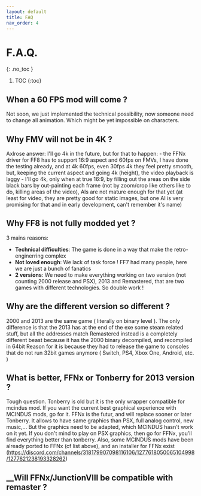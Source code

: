 ```yaml
---
layout: default
title: FAQ
nav_order: 4
---
```



# F.A.Q.
{: .no_toc }

1. TOC
{:toc}

## __When a 60 FPS mod will come ?__

Not soon, we just implemented the technical possibility, now someone need to change all animation. Which might be yet impossible on characters.

## __Why FMV will not be in 4K ?__

  Axlrose answer:
  I'll go 4k in the future, but for that to happen:
    - the FFNx driver for FF8 has to support 16:9 aspect and 60fps on FMVs, I have done the testing already, and at 4k 60fps, even 30fps 4k they feel pretty smooth, but, keeping the current aspect and going 4k (height), the video playback is laggy
    - I'll go 4k, only when at true 16:9, by filling out the areas on the side black bars by out-painting each frame (not by zoom/crop like others like to do, killing areas of the video), AIs are not mature enough for that yet (at least for video, they are pretty good for static images, but one AI is very promising for that and in early development, can't remember it's name)

## __Why FF8 is not fully modded yet ?__

 3 mains reasons:
  - **Technical difficulties**: The game is done in a way that make the retro-enginerring complex
  - **Not loved enough**: We lack of task force ! FF7 had many people, here we are just a bunch of fanatics
  - **2 versions**: We need to make everything working on two version (not counting 2000 release and PSX), 2013 and Remastered, that are two games with different technologies. So double work !

## __Why are the different version so different ?__

2000 and 2013 are the same game ( literally on binary level ).
The only difference is that the 2013 has at the end of the exe some steam related stuff, but all the addresses match
Remastered instead is a completely different beast because it has the 2000 binary decompiled, and recompiled in 64bit
Reason for it is because they had to release the game to consoles that do not run 32bit games anymore ( Switch, PS4, Xbox One, Android, etc. )

## __What is better, FFNx or Tonberry for 2013 version ?__

Tough question. Tonberry is old but it is the only wrapper compatible for mcindus mod. If you want the current best graphical experience with MCINDUS mods, go for it.
FFNx is the futur, and will replace sooner or later Tonberry. It allows to have same graphics than PSX, full analog control, new music,... But the graphics need to be adapted, which MCINDUS hasn't work on it yet.
If you don't mind to play on PSX graphics, then go for FFNx, you'll find everything better than tonberry.
Also, some MCINDUS mods have been already ported to FFNx (cf list above), and an installer for FFNx exist (https://discord.com/channels/318179907098116106/1277618050065104998/1277621238193328262)

## __Will FFNx/JunctionVIII be compatible with remaster ?